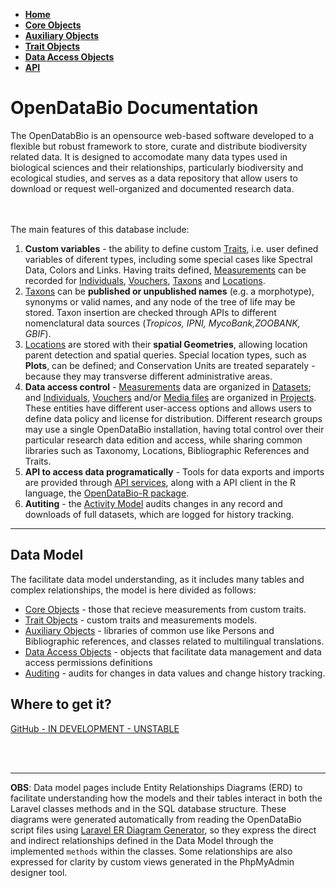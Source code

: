 * [**Home**](#)
* [**Core Objects**](Core-Objects)
* [**Auxiliary Objects**](Auxiliary-Objects)
* [**Trait Objects**](Trait-Objects)
* [**Data Access Objects**](Data-Access-Objects)
* [**API**](API)

# OpenDataBio Documentation

The OpenDatabBio is an opensource web-based software developed to a flexible but robust framework to store, curate and distribute biodiversity related data.  It is designed to accomodate many data types used in biological sciences and their relationships, particularly biodiversity and ecological studies, and serves as a data repository that allow users to download or request well-organized and documented research data.

<br><br>
The main features of this database include:

1. **Custom variables** - the ability to define custom [Traits](Trait-Objects#traits), i.e. user defined variables of diferent types, including some special cases like Spectral Data, Colors and Links. Having traits defined, [Measurements](Trait-Objects#measurements) can be recorded for [Individuals](Core-Objects#individuals), [Vouchers](Core-Objects#vouchers), [Taxons](Core-Objects#taxons) and [Locations](Core-Objects#localities).
1. [Taxons](Core-Objects#locations) can be **published or unpublished names** (e.g. a morphotype), synonyms or valid names, and any node of the tree of life may be stored. Taxon insertion are checked through APIs to different nomenclatural data sources (*Tropicos, IPNI, MycoBank,ZOOBANK, GBIF*).
1. [Locations](Core-Objects#locations) are stored with their **spatial Geometries**, allowing location parent detection and spatial queries. Special location types, such as **Plots**, can be defined; and Conservation Units are treated separately - because they may transverse different administrative areas.
1. **Data access control** - [Measurements](Trait-Objects#measurements) data are organized in [Datasets](Data-Access-Objects#datasets); and [Individuals](Core-Objects#individuals), [Vouchers](Core-Objects#vouchers) and/or [Media files](Auxiliary-Objects#media) are organized in [Projects](Data-Access-Objects#projects). These entities have different user-access options and allows users to define data policy and license for distribution. Different research groups may use a single OpenDataBio installation, having total control over their particular research data edition and access, while sharing common libraries such as Taxonomy, Locations, Bibliographic References and Traits.
1. **API to access data programatically** - Tools for data exports and imports are provided through [API services](API), along with a API client in the R language, the [OpenDataBio-R package](https://github.com/opendatabio/opendatabio-r).
1. **Autiting** - the [Activity Model](Auditing) audits changes in any record and downloads of full datasets, which are logged for history tracking.


<a name="data_model"></a>
***
## Data Model

The facilitate data model understanding, as it includes many tables and complex relationships, the model is here divided as follows:

* [Core Objects](Core-Objects) -  those that recieve measurements from custom traits.
* [Trait Objects](Trait-Objects) - custom traits and measurements models.
* [Auxiliary Objects](Auxiliary-Objects) - libraries of common use like Persons and Bibliographic references, and classes related to multilingual translations.
* [Data Access Objects](Data-Access-Objects) - objects that facilitate data management and data access permissions definitions
* [Auditing](Auditing) - audits for changes in data values and change history tracking.


## Where to get it?

<a href="https://github.com/opendatabio/opendatabio" target="__blank" >
  <i class="fab fa-github"></i>
  GitHub - IN DEVELOPMENT - UNSTABLE
</a>

<br><br>
***
**OBS**: Data model pages include Entity Relationships Diagrams (ERD) to facilitate understanding how the models and their tables interact in both the Laravel classes methods and in the SQL database structure. These diagrams were generated automatically from reading the OpenDataBio script files using [Laravel ER Diagram Generator](https://github.com/beyondcode/laravel-er-diagram-generator), so they express the direct and indirect relationships defined in the Data Model through the implemented `methods` within the classes. Some relationships are also expressed for clarity by custom views generated in the PhpMyAdmin designer tool.

<br><br><br><br><br>
